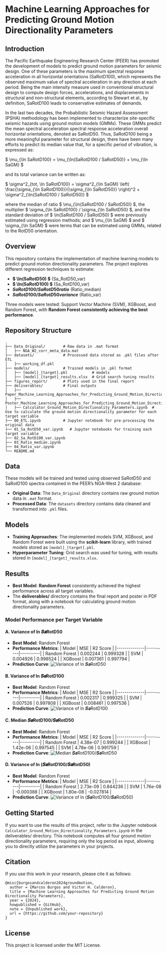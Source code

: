 # Machine Learning Approaches for Predicting Ground Motion Directionality Parameters

## Introduction
The Pacific Earthquake Engineering Research Center (PEER) has promoted the development of models to predict ground motion parameters for seismic design. One of these parameters is the maximum spectral response acceleration in all horizontal orientations (SaRotD100), which represents the observed maximum value of spectral acceleration in any direction at each period. Being the main intensity measure used in conventional structural design to compute design forces, accelerations, and displacements in structural and non-structural elements, according to Stewart et al., by definition, SaRotD100 leads to conservative estimates of demands.

In the last two decades, the Probabilistic Seismic Hazard Assessment (PSHA) methodology has been implemented to characterize site-specific seismic hazards using ground motion models (GMMs). These GMMs predict the mean spectral acceleration spectral response acceleration overall horizontal orientations, denoted as SaRotD50. Thus, SaRotD100 being a more meaningful parameter for structural design, there have been many efforts to predict its median value that, for a specific period of vibration, is expressed as:

$ \mu_{\ln SaRotD100} = \mu_{\ln(SaRotD100 / SaRotD50)} + \mu_{\ln SaGM} $

and its total variance can be written as:

$ \sigma^2_{tot, \ln SaRotD100} = \sigma^2_{\ln SaGM} \left( \frac{\sigma_{\ln SaRotD100}}{\sigma_{\ln SaRotD50}} \right)^2 + \sigma^2_{\ln(SaRotD100 / SaRotD50)} $

where the median of ratio $ \mu_{\ln(SaRotD100 / SaRotD50)} $, the multiplier $ \sigma_{\ln SaRotD100} / \sigma_{\ln SaRotD50} $, and the standard deviation of $ \ln(SaRotD100 / SaRotD50) $ were previously estimated using regression methods; and $ \mu_{\ln SaGM} $ and $ \sigma_{\ln SaGM} $ were terms that can be estimated using GMMs, related to the RotD50 orientation.

## Overview
This repository contains the implementation of machine learning models to predict ground motion directionality parameters. The project explores different regression techniques to estimate:
- **$ \ln(SaRotD50) $** (Sa_RotD50_var)
- **$ \ln(SaRotD100) $** (Sa_RotD100_var)
- **$SaRotD100/SaRotD50 ratio$** (Ratio_median)
- **$SaRotD100/SaRotD50 variance$** (Ratio_var)

Three models were tested: Support Vector Machine (SVM), XGBoost, and Random Forest, with **Random Forest consistently achieving the best performance**.

## Repository Structure

```
.
├── Data_Original/        # Raw data in .mat format
│   ├── NGA_W2_corr_meta_data.mat
├── datasets/             # Processed data stored as .pkl files after ETL
│   ├── working_df.pkl
├── models/               # Trained models in .pkl format
│   ├── [model]_[target].pkl           # models
│   ├── [model]_[target]_results.xlsx  # Grid search tuning results
├── figures_report/       # Plots used in the final report
├── deliverables/         # Final outputs
│   ├── Paper_Machine_Learning_Approaches_for_Predicting_Ground_Motion_Directionality_Parameters.pdf
│   ├── Poster_Machine_Learning_Approaches_for_Predicting_Ground_Motion_Directionality_Parameters.pdf
│   ├── Calculator_Ground_Motion_Directionality_Parameters.ipynb  # Use to calculate the ground motion directionality parameter for each target variable
├── 00_ETL.ipynb          # Jupyter notebook for pre-processing the original data
├── 01_Sa_RotD50_var.ipynb   # Jupyter notebooks for training each target variable
├── 02_Sa_RotD100_var.ipynb
├── 03_Ratio_median.ipynb
├── 04_Ratio_var.ipynb
└── README.md
```

## Data
These models will be trained and tested using observed SaRotD50 and SaRotD100 spectra contained in the PEER’s NGA-West 2 database:

- **Original Data**: The `Data_Original` directory contains raw ground motion data in `.mat` format.
- **Processed Data**: The `datasets` directory contains data cleaned and transformed into `.pkl` files.

## Models
- **Training Approaches**: The implemented models SVM, XGBoost, and Random Forest were built using the **scikit-learn** library, with trained models stored as `[model]_[target].pkl`.
- **Hyperparameter Tuning**: Grid search was used for tuning, with results stored in `[model]_[target]_results.xlsx`.

## Results
- **Best Model**: **Random Forest** consistently achieved the highest performance across all target variables.
- The **deliverables/** directory contains the final report and poster in PDF format, along with a notebook for calculating ground motion directionality parameters.

### Model Performance per Target Variable

#### A. Variance of ln 𝑺𝒂RotD50
- **Best Model**: Random Forest
- **Performance Metrics**:
  | Model         | MSE      | R2 Score  |
  |--------------|----------|----------|
  | Random Forest | 0.002244 | 0.999328 |
  | SVM          | 0.004926 | 0.998524 |
  | XGBoost      | 0.007361 | 0.997794 |
- **Prediction Curve**:
  ![Variance of ln 𝑺𝒂RotD50](figures_report/Sa_RotD50_var.png)

#### B. Variance of ln 𝑺𝒂RotD100
- **Best Model**: Random Forest
- **Performance Metrics**:
  | Model         | MSE      | R2 Score  |
  |--------------|----------|----------|
  | Random Forest | 0.002317 | 0.999325 |
  | SVM          | 0.007526 | 0.997808 |
  | XGBoost      | 0.008461 | 0.997536 |
- **Prediction Curve**:
  ![Variance of ln 𝑺𝒂RotD100](figures_report/Sa_RotD100_var.png)

#### C. Median 𝑺𝒂RotD100/𝑺𝒂RotD50
- **Best Model**: Random Forest
- **Performance Metrics**:
  | Model         | MSE      | R2 Score  |
  |--------------|----------|----------|
  | Random Forest | 4.38e-07 | 0.999244 |
  | XGBoost      | 1.42e-06 | 0.997545 |
  | SVM          | 4.78e-06 | 0.991759 |
- **Prediction Curve**:
  ![Median 𝑺𝒂RotD100/𝑺𝒂RotD50](figures_report/Ratio_median.png)

#### D. Variance of ln (𝑺𝒂RotD100/𝑺𝒂RotD50)
- **Best Model**: Random Forest
- **Performance Metrics**:
  | Model         | MSE      | R2 Score  |
  |--------------|----------|----------|
  | Random Forest | 2.73e-09 | 0.844236 |
  | SVM          | 1.76e-08 | -0.000388 |
  | XGBoost      | 1.80e-08 | -0.027814 |
- **Prediction Curve**:
  ![Variance of ln (𝑺𝒂RotD100/𝑺𝒂RotD50)](figures_report/Ratio_var.png)

## Getting Started
If you want to use the results of this project, refer to the Jupyter notebook `Calculator_Ground_Motion_Directionality_Parameters.ipynb` in the deliverables/ directory. This notebook computes all four ground motion directionality parameters, requiring only the log period as input, allowing you to directly utilize the parameters in your projects.

## Citation
If you use this work in your research, please cite it as follows:
```
@misc{burgosandcalderon2024groundmotion,
  author = {Marcos Burgos and Victor H. Calderon},
  title = {Machine Learning Approaches for Predicting Ground Motion Directionality Parameters},
  year = {2024},
  howpublished = {GitHub},
  note = {Unpublished work},
  url = {https://github.com/your-repository}
}
```

## License
This project is licensed under the MIT License.
